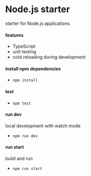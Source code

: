 # Node.js starter

starter for Node.js applications

#### features
- TypeScript
- unit testing
- cold reloading during development

#### install npm dependencies
- `npm install`

#### test
- `npm test`

#### run dev
local development with watch mode
- `npm run dev`

#### run start
build and run
- `npm run start`